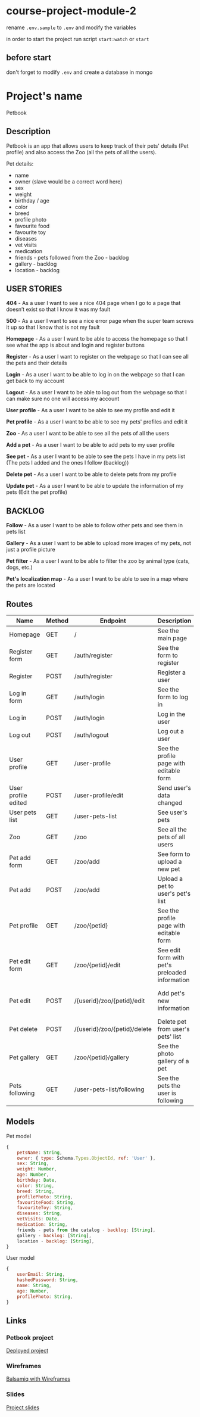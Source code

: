 # course-project-module-2

rename `.env.sample` to `.env` and modify the variables

in order to start the project run script `start:watch` or `start`

## before start

don't forget to modify `.env` and create a database in mongo




# Project's name

Petbook

## Description

Petbook is an app that allows users to keep track of their pets' details (Pet profile) and also access the Zoo (all the pets of all the users).

Pet details:
- name
- owner (slave would be a correct word here)
- sex
- weight
- birthday / age
- color
- breed
- profile photo
- favourite food
- favourite toy
- diseases
- vet visits 
- medication
- friends - pets followed from the Zoo - backlog
- gallery - backlog
- location - backlog


## USER STORIES

**404** - As a user I want to see a nice 404 page when I go to a page that doesn’t exist so that I know it was my fault

**500** - As a user I want to see a nice error page when the super team screws it up so that I know that is not my fault

**Homepage** - As a user I want to be able to access the homepage so that I see what the app is about and login and register buttons

**Register** - As a user I want to register on the webpage so that I can see all the pets and their details

**Login** - As a user I want to be able to log in on the webpage so that I can get back to my account

**Logout** - As a user I want to be able to log out from the webpage so that I can make sure no one will access my account

**User profile** - As a user I want to be able to see my profile and edit it

**Pet profile** - As a user I want to be able to see my pets' profiles and edit it

**Zoo** - As a user I want to be able to see all the pets of all the users

**Add a pet** - As a user I want to be able to add pets to my user profile

**See pet** - As a user I want to be able to see the pets I have in my pets list (The pets I added and the ones I follow (backlog))

**Delete pet** - As a user I want to be able to delete pets from my profile

**Update pet** - As a user I want to be able to update the information of my pets (Edit the pet profile)


## BACKLOG

**Follow** - As a user I want to be able to follow other pets and see them in pets list

**Gallery** - As a user I want to be able to upload more images of my pets, not just a profile picture

**Pet filter** - As a user I want to be able to filter the zoo by animal type (cats, dogs, etc.)

**Pet's localization map** - As a user I want to be able to see in a map where the pets are located


## Routes

| Name                 | Method | Endpoint                      | Description                                      | Body                                  | Redirects               |
| -------------------- | ------ | ----------------------------- | ------------------------------------------------ | ------------------------------------- | ----------------------- |
| Homepage             | GET    | /                             | See the main page                                |                                       |                         |
| Register form        | GET    | /auth/register                | See the form to register                         |                                       |                         |
| Register             | POST   | /auth/register                | Register a user                                  | { mail, password }                    | /user-profile           |
| Log in form          | GET    | /auth/login                   | See the form to log in                           |                                       |                         |
| Log in               | POST   | /auth/login                   | Log in the user                                  | { mail, password }                    | /zoo                    |
| Log out              | POST   | /auth/logout                  | Log out a user                                   |                                       | /                       |
| User profile         | GET    | /user-profile                 | See the profile page with editable form          |                                       |                         |
| User profile edited  | POST   | /user-profile/edit            | Send user's data changed                         | { user_email, password }              | /user-profile           |
| User pets list       | GET    | /user-pets-list               | See user's pets                                  |                                       |                         |
| Zoo                  | GET    | /zoo                          | See all the pets of all users                    |                                       |                         |
| Pet add form         | GET    | /zoo/add                      | See form to upload a new pet                     |                                       |                         |
| Pet add              | POST   | /zoo/add                      | Upload a pet to user's pet's list                | { name, sex, bday, color, etc. }      | /user-pets-list/{petid} |
| Pet profile          | GET    | /zoo/{petid}                  | See the profile page with editable form          |                                       |                         |
| Pet edit form        | GET    | /zoo/{petid}/edit             | See edit form with pet's preloaded information   |                                       |                         |
| Pet edit             | POST   | /{userid}/zoo/{petid}/edit    | Add pet's new information                        | { name, sex, bday, color, etc. }      | /user-pets-list/{petid} |
| Pet delete           | POST   | /{userid}/zoo/{petid}/delete  | Delete pet from user's pets' list                |                                       | /user-pets-list         |
| Pet gallery          | GET    | /zoo/{petid}/gallery          | See the photo gallery of a pet                   |                                       |                         |
| Pets following       | GET    | /user-pets-list/following     | See the pets the user is following               |                                       |                         |


## Models

Pet model

```js
{
    petsName: String,
    owner: { type: Schema.Types.ObjectId, ref: 'User' },
    sex: String,
    weight: Number,
    age: Number,
    birthday: Date,
    color: String,
    breed: String,
    profilePhoto: String,
    favouriteFood: String,
    favouriteToy: String,
    diseases: String,
    vetVisits: Date,
    medication: String,
    friends - pets from the catalog - backlog: [String],
    gallery - backlog: [String],
    location - backlog: [String],
}
```


User model

```js
{
    userEmail: String,
    hashedPassword: String,
    name: String,
    age: Number,
    profilePhoto: String,
}
```



## Links

### Petbook project

[Deployed project](...)

### Wireframes

[Balsamiq with Wireframes](https://balsamiq.cloud/sfay0an/pkdw0r4/r2278)                 

### Slides

[Project slides](...)
